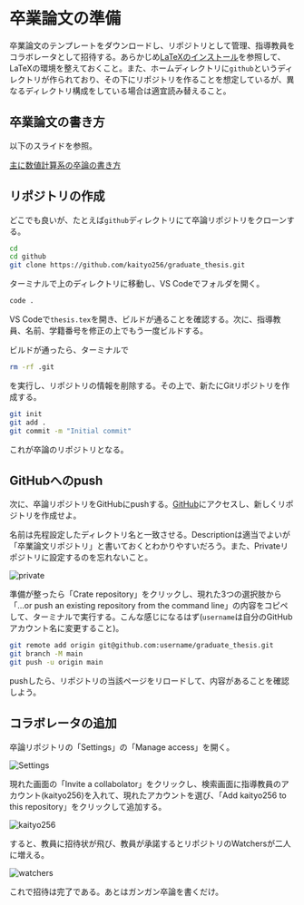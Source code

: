# 卒業論文の準備

卒業論文のテンプレートをダウンロードし、リポジトリとして管理、指導教員をコラボレータとして招待する。あらかじめ[LaTeXのインストール](../latex/README.md)を参照して、LaTeXの環境を整えておくこと。また、ホームディレクトリに`github`というディレクトリが作られており、その下にリポジトリを作ることを想定しているが、異なるディレクトリ構成をしている場合は適宜読み替えること。

## 卒業論文の書き方

以下のスライドを参照。

[主に数値計算系の卒論の書き方](https://speakerdeck.com/kaityo256/happy-writing)

## リポジトリの作成

どこでも良いが、たとえば`github`ディレクトリにて卒論リポジトリをクローンする。

```sh
cd
cd github
git clone https://github.com/kaityo256/graduate_thesis.git
```

ターミナルで上のディレクトリに移動し、VS Codeでフォルダを開く。

```sh
code .
```

VS Codeで`thesis.tex`を開き、ビルドが通ることを確認する。次に、指導教員、名前、学籍番号を修正の上でもう一度ビルドする。

ビルドが通ったら、ターミナルで

```sh
rm -rf .git
```

を実行し、リポジトリの情報を削除する。その上で、新たにGitリポジトリを作成する。

```sh
git init
git add .
git commit -m "Initial commit"
```

これが卒論のリポジトリとなる。

## GitHubへのpush

次に、卒論リポジトリをGitHubにpushする。[GitHub](https://github.com/)にアクセスし、新しくリポジトリを作成せよ。

名前は先程設定したディレクトリ名と一致させる。Descriptionは適当でよいが「卒業論文リポジトリ」と書いておくとわかりやすいだろう。また、Privateリポジトリに設定するのを忘れないこと。

![private](fig/private.png)

準備が整ったら「Crate repository」をクリックし、現れた3つの選択肢から「…or push an existing repository from the command line」の内容をコピペして、ターミナルで実行する。こんな感じになるはず(`username`は自分のGitHubアカウント名に変更すること)。

```sh
git remote add origin git@github.com:username/graduate_thesis.git
git branch -M main
git push -u origin main
```

pushしたら、リポジトリの当該ページをリロードして、内容があることを確認しよう。

## コラボレータの追加

卒論リポジトリの「Settings」の「Manage access」を開く。

![Settings](fig/settings.png)

現れた画面の「Invite a collabolator」をクリックし、検索画面に指導教員のアカウント(kaityo256)を入れて、現れたアカウントを選び、「Add kaityo256 to this repository」をクリックして追加する。

![kaityo256](fig/kaityo256.png)

すると、教員に招待状が飛び、教員が承諾するとリポジトリのWatchersが二人に増える。

![watchers](fig/watchers.png)

これで招待は完了である。あとはガンガン卒論を書くだけ。
